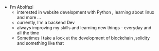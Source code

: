 - I’m Abolfazl 
    -  interested in website development with Python , learning about linux and more ...
    -  currently, I'm a backend Dev 
    - always improving my skills and learning new things - everyday and all the time
    +    Sometimes I take a look at the development of blockchain ,solidity and something like that

<!---
A0f-z/A0f-z is a ✨ special ✨ repository because its `README.md` (this file) appears on your GitHub profile.
You can click the Preview link to take a look at your changes.
--->
